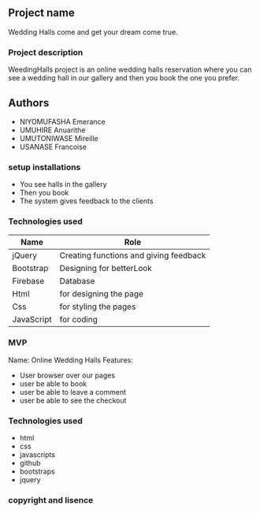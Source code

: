 ## Project name
Wedding Halls
come and get your dream come true.
### Project description
WeedingHalls project is an online wedding halls reservation  where you can see a wedding hall in our gallery and then you book the one you prefer.
## Authors
* NIYOMUFASHA Emerance
* UMUHIRE  Anuarithe
* UMUTONIWASE Mireille
* USANASE Francoise

### setup installations
- You see halls in the gallery
- Then you book
- The system gives feedback to the clients

### Technologies used
|    Name                        |          Role                                |
|--------------------------------|----------------------------------------------|
| jQuery                         | Creating functions and giving feedback       |
| Bootstrap                      | Designing for betterLook                     |
| Firebase                       | Database                                     |
| Html                           | for designing the page                       |
| Css                            | for styling the pages                        |
| JavaScript                     | for coding                                   |

### MVP
Name: Online Wedding Halls
Features:
+ User browser over our pages
+ user be able to book 
+ user be able to leave a comment
+ user be able to see the checkout

### Technologies used
+ html
+ css 
+ javascripts
+ github
+ bootstraps
+ jquery


### copyright and lisence

